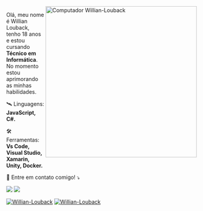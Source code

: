 <img src="https://raw.githubusercontent.com/MicaelliMedeiros/micaellimedeiros/master/image/computer-illustration.png" min-width="400px" max-width="400px" width="400px" align="right" alt="Computador Willian-Louback">

<p align="left"> 
  Olá, meu nome é Willian Louback, tenho 18 anos e estou cursando <strong>Técnico em Informática</strong>.<br>
  No momento estou aprimorando as minhas habilidades.
</p>

<p align="left">
  🛰️ Linguagens: <strong>JavaScript, C#.</strong>
</p>

<p align="left">
  🛠️ Ferramentas: <strong>Vs Code, Visual Studio, Xamarin, Unity, Docker.</strong>
</p>

<p align="left">
  📧 Entre em contato comigo! ⤵️
</p>

<p align="left">
  <a href="https://www.instagram.com/williandlouback/" alt="Instagram">
  <img src="https://img.shields.io/badge/-Instagram-DF0174?style=flat-square&labelColor=DF0174&logo=instagram&logoColor=white"/></a>
  <a href="https://twitter.com/WillianLouback_" alt="Twitter">
  <img src="https://img.shields.io/badge/Twitter-1DA1F2?style=for-the-badge&logo=twitter&logoColor=white"/></a>
</p>  

[![Willian-Louback](https://github-readme-stats.vercel.app/api?username=Willian-Louback&theme=tokyonight&show_icons=true)](https://github.com/Willian-Louback/Willian-Louback/)
[![Willian-Louback](https://github-readme-stats.vercel.app/api/top-langs/?username=Willian-Louback&hide=html&layout=compact&theme=tokyonight)](https://github.com/Willian-Louback/Willian-Louback/)

